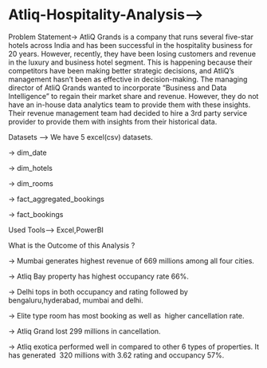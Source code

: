 # Atliq-Hospitality-Analysis-->
 Problem Statement->
AtliQ Grands is a company that runs several five-star hotels across India and has been successful in the hospitality business for 20 years.
However, recently, they have been losing customers and revenue in the luxury and business hotel segment.
This is happening because their competitors have been making better strategic decisions, and AtliQ’s management hasn’t been as effective in decision-making.
The managing director of AtliQ Grands wanted to incorporate “Business and Data Intelligence” to regain their market share and revenue.
However, they do not have an in-house data analytics team to provide them with these insights.
Their revenue management team had decided to hire a 3rd party service provider to provide them with insights from their historical data.

 Datasets --> We have 5 excel(csv) datasets.
 
-> dim_date

-> dim_hotels

-> dim_rooms

-> fact_aggregated_bookings

-> fact_bookings


Used Tools--> Excel,PowerBI

 What is the Outcome of this Analysis ?

-> Mumbai generates highest revenue of 669 millions among all four cities.

-> Atliq Bay property has highest occupancy rate 66%.

-> Delhi tops in both occupancy and rating followed by bengaluru,hyderabad, mumbai and delhi.

-> Elite type room has most booking as well as  higher cancellation rate.

-> Atliq Grand lost 299 millions in cancellation.

-> Atliq exotica performed well in compared to other 6 types of properties. It has generated  320 millions with 3.62 rating and occupancy 57%.   

